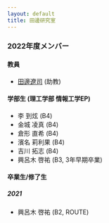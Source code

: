 ```yaml
---
layout: default
title: 田邊研究室
---
```


### 2022年度メンバー

#### 教員

- [田邊遼司](https://ryojitanabe.github.io/index-j) (助教)

#### 学部生 (理工学部 情報工学EP)

- 李 到炫 (B4)
- 金城 凌真 (B4)
- 倉形 直希 (B4)
- 濱名 莉利果 (B4)
- 吉川 拓志 (B4)
- 興呂木 啓祐 (B3, 3年早期卒業)

#### 卒業生/修了生


##### 2021

- 興呂木 啓祐 (B2, ROUTE)

